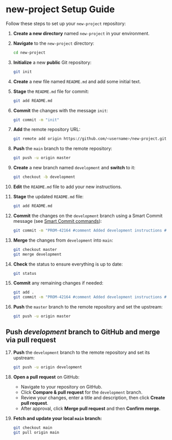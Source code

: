 # new-project Setup Guide

Follow these steps to set up your `new-project` repository:

1. **Create a new directory** named `new-project` in your environment.
2. **Navigate** to the `new-project` directory:

   ```bash
   cd new-project
   ```
3. **Initialize** a new **public** Git repository:

   ```bash
   git init
   ```
4. **Create** a new file named `README.md` and add some initial text.
5. **Stage** the `README.md` file for commit:

   ```bash
   git add README.md
   ```
6. **Commit** the changes with the message `init`:

   ```bash
   git commit -m "init"
   ```
7. **Add** the remote repository URL:

   ```bash
   git remote add origin https://github.com/<username>/new-project.git
   ```
8. **Push** the `main` branch to the remote repository:

   ```bash
   git push -u origin master
   ```
9. **Create** a new branch named `development` and **switch** to it:

   ```bash
   git checkout -b development
   ```
10. **Edit** the `README.md` file to add your new instructions.
11. **Stage** the updated `README.md` file:

    ```bash
    git add README.md
    ```
12. **Commit** the changes on the `development` branch using a Smart Commit message (see [Smart Commit commands](https://support.atlassian.com/jira-software-cloud/docs/process-issues-with-smart-commits/#Smart-Commit-commands)):

    ```bash
    git commit -m "PROM-42164 #comment Added development instructions #time 1h"
    ```
13. **Merge** the changes from `development` into `main`:

    ```bash
    git checkout master
    git merge development
    ```
14. **Check** the status to ensure everything is up to date:

    ```bash
    git status
    ```
15. **Commit** any remaining changes if needed:

    ```bash
    git add .
    git commit -m "PROM-42164 #comment Added development instructions #time 1h"
    ```
16. **Push** the `master` branch to the remote repository and set the upstream:

    ```bash
    git push -u origin master
    ```
    
## Push ***development*** branch to GitHub and merge via pull request
17. **Push** the `development` branch to the remote repository and set its upstream:

    ```bash
    git push -u origin development
    ```

18. **Open a pull request** on GitHub:

    * Navigate to your repository on GitHub.
    * Click **Compare & pull request** for the `development` branch.
    * Review your changes, enter a title and description, then click **Create pull request**.
    * After approval, click **Merge pull request** and then **Confirm merge**.

19. **Fetch and update your local `main` branch:**

    ```bash
    git checkout main
    git pull origin main
    ```

